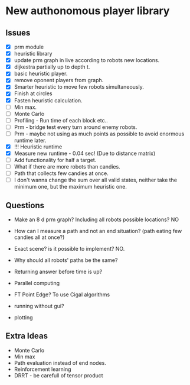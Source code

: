 # New authonomous player library

## Issues
- [x] prm module
- [x] heuristic library
- [x] update prm graph in live according to robots new locations.
- [x] dijkestra partially up to depth t.
- [x] basic heuristic player.
- [x] remove oponent players from graph.
- [x] Smarter heuristic to move few robots simultaneously.
- [x] Finish at circles
- [x] Fasten heuristic calculation.
- [ ] Min max.
- [ ] Monte Carlo
- [ ] Profiling - Run time of each block etc..
- [ ] Prm - bridge test every turn around enemy robots.
- [ ] Prm - maybe not using as much points as possible to avoid enormous runtime later.
- [x] !!! Heuristic runtime
- [x] Measure new runtime - 0.04 sec! (Due to distance matrix)
- [ ] Add functionality for half a target.
- [ ] What if there are more robots than candies.
- [ ] Path that collects few candies at once.
- [ ] I don't wanna change the sum over all valid states, neither take the minimum one, but the maximum heuristic one.

## Questions
* Make an 8 d prm graph? Including all robots possible locations? NO
* How can I measure a path and not an end situation? (path eating few candies all at once?)
* Exact scene? is it possible to implement? NO.

* Why should all robots' paths be the same?
* Returning answer before time is up?
* Parallel computing
* FT Point Edge? To use Cigal algorithms
* running without gui?
* plotting 

## Extra Ideas
* Monte Carlo
* Min max
* Path evaluation instead of end nodes.
* Reinforcement learning
* DRRT - be carefull of tensor product 